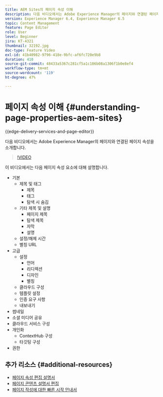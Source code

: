 ```yaml
---
title: AEM Sites의 페이지 속성 이해
description: 다음 비디오에서는 Adobe Experience Manager의 페이지와 연결된 페이지 속성 메타데이터를 소개합니다.
version: Experience Manager 6.4, Experience Manager 6.5
topic: Content Management
feature: Page Editor
role: User
level: Beginner
jira: KT-4321
thumbnail: 32192.jpg
doc-type: Feature Video
exl-id: 41b40982-9796-418e-9bfc-af6fc720e9b8
duration: 410
source-git-commit: 48433a5367c281cf5a1c106b08a1306f1b0e8ef4
workflow-type: tm+mt
source-wordcount: '119'
ht-degree: 47%

---
```


# 페이지 속성 이해 {#understanding-page-properties-aem-sites}

{{edge-delivery-services-and-page-editor}}

다음 비디오에서는 Adobe Experience Manager의 페이지와 연결된 페이지 속성을 소개합니다.

>[!VIDEO](https://video.tv.adobe.com/v/32192?quality=12&learn=on)

이 비디오에서는 다음 페이지 속성 요소에 대해 설명합니다.

* 기본
   * 제목 및 태그
      * 제목
      * 태그
      * 탐색 시 숨김
   * 기타 제목 및 설명
      * 페이지 제목
      * 탐색 제목
      * 자막
      * 설명
   * 설정/해제 시간
   * 별칭 URL
* 고급
   * 설정
      * 언어
      * 리디렉션
      * 디자인
      * 별칭
   * 클라우드 구성
   * 템플릿 설정
   * 인증 요구 사항
   * 내보내기
* 썸네일
* 소셜 미디어 공유
* 클라우드 서비스 구성
* 개인화
   * ContextHub 구성
   * 타깃팅 구성
* 권한

## 추가 리소스 {#additional-resources}

* [페이지 속성 편집 설명서](https://experienceleague.adobe.com/docs/experience-manager-65/authoring/authoring/editing-page-properties.html?lang=ko)
* [페이지 콘텐츠 설명서 편집](https://experienceleague.adobe.com/docs/experience-manager-65/authoring/authoring/editing-content.html?lang=ko)
* [페이지 작성에 대한 빠른 시작 안내서](https://experienceleague.adobe.com/docs/experience-manager-cloud-service/sites/authoring/getting-started/quick-start.html?lang=ko)
